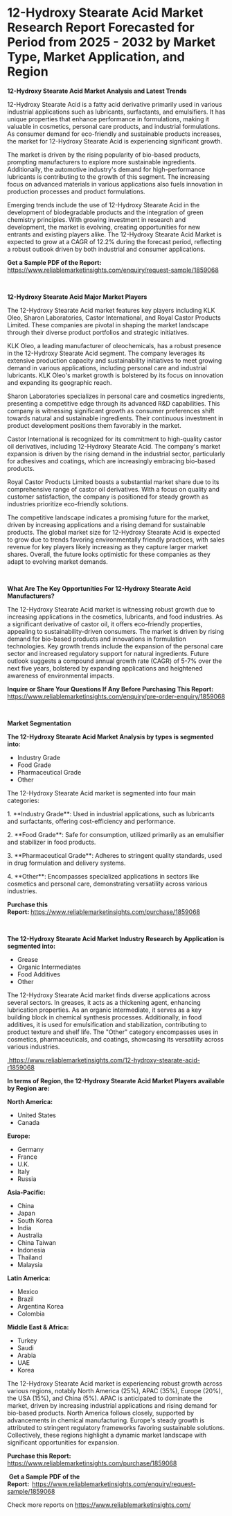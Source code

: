 <p><h1>12-Hydroxy Stearate Acid Market Research Report Forecasted for Period from 2025 -  2032 by Market Type, Market Application, and Region</h1></p><p><strong>12-Hydroxy Stearate Acid Market Analysis and Latest Trends</strong></p>
<p><p>12-Hydroxy Stearate Acid is a fatty acid derivative primarily used in various industrial applications such as lubricants, surfactants, and emulsifiers. It has unique properties that enhance performance in formulations, making it valuable in cosmetics, personal care products, and industrial formulations. As consumer demand for eco-friendly and sustainable products increases, the market for 12-Hydroxy Stearate Acid is experiencing significant growth.</p><p>The market is driven by the rising popularity of bio-based products, prompting manufacturers to explore more sustainable ingredients. Additionally, the automotive industry's demand for high-performance lubricants is contributing to the growth of this segment. The increasing focus on advanced materials in various applications also fuels innovation in production processes and product formulations. </p><p>Emerging trends include the use of 12-Hydroxy Stearate Acid in the development of biodegradable products and the integration of green chemistry principles. With growing investment in research and development, the market is evolving, creating opportunities for new entrants and existing players alike. The 12-Hydroxy Stearate Acid Market is expected to grow at a CAGR of 12.2% during the forecast period, reflecting a robust outlook driven by both industrial and consumer applications.</p></p>
<p><strong>Get a Sample PDF of the Report:&nbsp;</strong> <a href="https://www.reliablemarketinsights.com/enquiry/request-sample/1859068?utm_campaign=3257&utm_medium=2&utm_source=Github&utm_content=ia&utm_term=03042025&utm_id=12-hydroxy-stearate-acid">https://www.reliablemarketinsights.com/enquiry/request-sample/1859068</a></p>
<p>&nbsp;</p>
<p><strong>12-Hydroxy Stearate Acid Major Market Players</strong></p>
<p><p>The 12-Hydroxy Stearate Acid market features key players including KLK Oleo, Sharon Laboratories, Castor International, and Royal Castor Products Limited. These companies are pivotal in shaping the market landscape through their diverse product portfolios and strategic initiatives.</p><p>KLK Oleo, a leading manufacturer of oleochemicals, has a robust presence in the 12-Hydroxy Stearate Acid segment. The company leverages its extensive production capacity and sustainability initiatives to meet growing demand in various applications, including personal care and industrial lubricants. KLK Oleo's market growth is bolstered by its focus on innovation and expanding its geographic reach.</p><p>Sharon Laboratories specializes in personal care and cosmetics ingredients, presenting a competitive edge through its advanced R&D capabilities. This company is witnessing significant growth as consumer preferences shift towards natural and sustainable ingredients. Their continuous investment in product development positions them favorably in the market.</p><p>Castor International is recognized for its commitment to high-quality castor oil derivatives, including 12-Hydroxy Stearate Acid. The company's market expansion is driven by the rising demand in the industrial sector, particularly for adhesives and coatings, which are increasingly embracing bio-based products.</p><p>Royal Castor Products Limited boasts a substantial market share due to its comprehensive range of castor oil derivatives. With a focus on quality and customer satisfaction, the company is positioned for steady growth as industries prioritize eco-friendly solutions.</p><p>The competitive landscape indicates a promising future for the market, driven by increasing applications and a rising demand for sustainable products. The global market size for 12-Hydroxy Stearate Acid is expected to grow due to trends favoring environmentally friendly practices, with sales revenue for key players likely increasing as they capture larger market shares. Overall, the future looks optimistic for these companies as they adapt to evolving market demands.</p></p>
<p>&nbsp;</p>
<p><strong>What Are The Key Opportunities For 12-Hydroxy Stearate Acid Manufacturers?</strong></p>
<p><p>The 12-Hydroxy Stearate Acid market is witnessing robust growth due to increasing applications in the cosmetics, lubricants, and food industries. As a significant derivative of castor oil, it offers eco-friendly properties, appealing to sustainability-driven consumers. The market is driven by rising demand for bio-based products and innovations in formulation technologies. Key growth trends include the expansion of the personal care sector and increased regulatory support for natural ingredients. Future outlook suggests a compound annual growth rate (CAGR) of 5-7% over the next five years, bolstered by expanding applications and heightened awareness of environmental impacts.</p></p>
<p><strong>Inquire or Share Your Questions If Any Before Purchasing This Report:</strong> <a href="https://www.reliablemarketinsights.com/enquiry/pre-order-enquiry/1859068?utm_campaign=3257&utm_medium=2&utm_source=Github&utm_content=ia&utm_term=03042025&utm_id=12-hydroxy-stearate-acid">https://www.reliablemarketinsights.com/enquiry/pre-order-enquiry/1859068</a></p>
<p>&nbsp;</p>
<p><strong>Market Segmentation</strong></p>
<p><strong>The 12-Hydroxy Stearate Acid Market Analysis by types is segmented into:</strong></p>
<p><ul><li>Industry Grade</li><li>Food Grade</li><li>Pharmaceutical Grade</li><li>Other</li></ul></p>
<p><p>The 12-Hydroxy Stearate Acid market is segmented into four main categories: </p><p>1. **Industry Grade**: Used in industrial applications, such as lubricants and surfactants, offering cost-efficiency and performance.</p><p>2. **Food Grade**: Safe for consumption, utilized primarily as an emulsifier and stabilizer in food products.</p><p>3. **Pharmaceutical Grade**: Adheres to stringent quality standards, used in drug formulation and delivery systems.</p><p>4. **Other**: Encompasses specialized applications in sectors like cosmetics and personal care, demonstrating versatility across various industries.</p></p>
<p><strong>Purchase this Report:&nbsp;</strong><a href="https://www.reliablemarketinsights.com/purchase/1859068?utm_campaign=3257&utm_medium=2&utm_source=Github&utm_content=ia&utm_term=03042025&utm_id=12-hydroxy-stearate-acid">https://www.reliablemarketinsights.com/purchase/1859068</a></p>
<p>&nbsp;</p>
<p><strong>The 12-Hydroxy Stearate Acid Market Industry Research by Application is segmented into:</strong></p>
<p><ul><li>Grease</li><li>Organic Intermediates</li><li>Food Additives</li><li>Other</li></ul></p>
<p><p>The 12-Hydroxy Stearate Acid market finds diverse applications across several sectors. In greases, it acts as a thickening agent, enhancing lubrication properties. As an organic intermediate, it serves as a key building block in chemical synthesis processes. Additionally, in food additives, it is used for emulsification and stabilization, contributing to product texture and shelf life. The "Other" category encompasses uses in cosmetics, pharmaceuticals, and coatings, showcasing its versatility across various industries.</p></p>
<p><a href="https://www.reliablemarketinsights.com/12-hydroxy-stearate-acid-r1859068?utm_campaign=3257&utm_medium=2&utm_source=Github&utm_content=ia&utm_term=03042025&utm_id=12-hydroxy-stearate-acid">&nbsp;https://www.reliablemarketinsights.com/12-hydroxy-stearate-acid-r1859068</a></p>
<p><strong>In terms of Region, the 12-Hydroxy Stearate Acid Market Players available by Region are:</strong></p>
<p>
    <p> <strong> North America: </strong>
        <ul>
            <li>United States</li>
            <li>Canada</li>
        </ul>
        </p> 
    <p> <strong> Europe: </strong>
        <ul>
            <li>Germany</li>
            <li>France</li>
            <li>U.K.</li>
            <li>Italy</li>
            <li>Russia</li>
        </ul>
        </p> 
    <p> <strong> Asia-Pacific: </strong>
        <ul>
            <li>China</li>
            <li>Japan</li>
            <li>South Korea</li>
            <li>India</li>
            <li>Australia</li>
            <li>China Taiwan</li>
            <li>Indonesia</li>
            <li>Thailand</li>
            <li>Malaysia</li>
        </ul>
        </p> 
    <p> <strong> Latin America: </strong>
        <ul>
            <li>Mexico</li>
            <li>Brazil</li>
            <li>Argentina Korea</li>
            <li>Colombia</li>
        </ul>
        </p> 
    <p> <strong> Middle East & Africa: </strong>
        <ul>
            <li>Turkey</li>
            <li>Saudi</li>
            <li>Arabia</li>
            <li>UAE</li>
            <li>Korea</li>
        </ul>
    </p>
    </p>
<p><p>The 12-Hydroxy Stearate Acid market is experiencing robust growth across various regions, notably North America (25%), APAC (35%), Europe (20%), the USA (15%), and China (5%). APAC is anticipated to dominate the market, driven by increasing industrial applications and rising demand for bio-based products. North America follows closely, supported by advancements in chemical manufacturing. Europe's steady growth is attributed to stringent regulatory frameworks favoring sustainable solutions. Collectively, these regions highlight a dynamic market landscape with significant opportunities for expansion.</p></p>
<p><strong>Purchase this Report: </strong><a href="https://www.reliablemarketinsights.com/purchase/1859068?utm_campaign=3257&utm_medium=2&utm_source=Github&utm_content=ia&utm_term=03042025&utm_id=12-hydroxy-stearate-acid">https://www.reliablemarketinsights.com/purchase/1859068</a></p>
<p>&nbsp;<strong>Get a Sample PDF of the Report:&nbsp;&nbsp;</strong><a href="https://www.reliablemarketinsights.com/enquiry/request-sample/1859068?utm_campaign=3257&utm_medium=2&utm_source=Github&utm_content=ia&utm_term=03042025&utm_id=12-hydroxy-stearate-acid">https://www.reliablemarketinsights.com/enquiry/request-sample/1859068</a></p>
<p><strong></strong></p>
<p>Check more reports on <a href="https://www.reliablemarketinsights.com/?utm_campaign=3257&utm_medium=2&utm_source=Github&utm_content=ia&utm_term=03042025&utm_id=12-hydroxy-stearate-acid">https://www.reliablemarketinsights.com/</a></p>